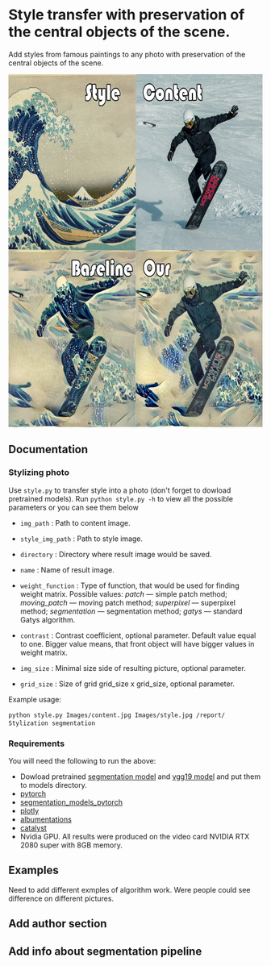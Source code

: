 # Style transfer with preservation of the central objects of the scene.
Add styles from famous paintings to any photo with preservation of the central objects of the scene.

<p align = 'center'>
<img src = 'Images/githubpic.jpg' height = '700px'>
</p>

## Documentation

### Stylizing photo
Use `style.py` to transfer style into a photo (don't forget to dowload pretrained models). Run `python style.py -h` to view all the possible parameters or you can see them below
- `img_path` : Path to content image.
- `style_img_path` : Path to style image.
- `directory` : Directory where result image would be saved.
- `name` : Name of result image.
- `weight_function` : Type of function, that would be used for finding weight matrix.
           Possible values: _patch_ &mdash; simple patch method;
            _moving_patch_ &mdash; moving patch method;
            _superpixel_ &mdash; superpixel method;
            _segmentation_ &mdash; segmentation method;
            _gatys_ &mdash; standard Gatys algorithm.

-  `contrast` : Contrast coefficient, optional parameter. Default value equal to one.
      Bigger value means, that front object will have bigger values in weight matrix.
-  `img_size` : Minimal size side of resulting picture, optional parameter.
-  `grid_size` : Size of grid grid_size x grid_size, optional parameter.

Example usage:

    python style.py Images/content.jpg Images/style.jpg /report/ Stylization segmentation





### Requirements
You will need the following to run the above:
 - Dowload pretrained [segmentation model](https://yadi.sk/d/hcNhRltixuxIVw) and [vgg19 model](https://yadi.sk/d/yxJrNraRcujGCA) and put them to models directory.
 - [pytorch](https://github.com/pytorch/pytorch)
 - [segmentation_models_pytorch](https://github.com/qubvel/segmentation_models.pytorch)
 - [plotly](https://github.com/plotly/plotly.py)
 - [albumentations](https://github.com/albumentations-team/albumentations)
 - [catalyst](https://github.com/catalyst-team/catalyst)
 - Nvidia GPU. All results were produced on the video card NVIDIA RTX 2080 super with 8GB memory.
 
## Examples
Need to add different exmples of algorithm work. Were people could see difference on different pictures.

## Add author section
## Add info about segmentation pipeline
